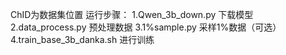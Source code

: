 ChID为数据集位置
运行步骤：
1.Qwen_3b_down.py 下载模型
2.data_process.py 预处理数据
3.1%sample.py 采样1%数据（可选）
4.train_base_3b_danka.sh 进行训练
